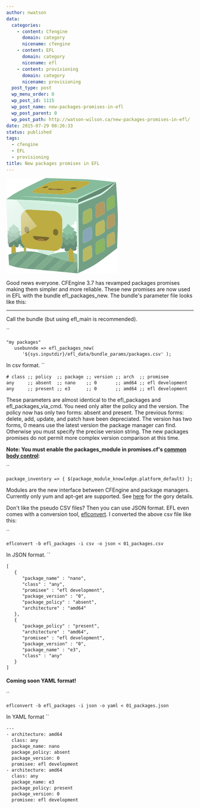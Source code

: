 ```yaml
---
author: nwatson
data:
  categories:
    - content: Cfengine
      domain: category
      nicename: cfengine
    - content: EFL
      domain: category
      nicename: efl
    - content: provisioning
      domain: category
      nicename: provisioning
  post_type: post
  wp_menu_order: 0
  wp_post_id: 1115
  wp_post_name: new-packages-promises-in-efl
  wp_post_parent: 0
  wp_post_path: http://watson-wilson.ca/new-packages-promises-in-efl/
date: 2015-07-29 08:26:33
status: published
tags:
  - cfengine
  - EFL
  - provisioning
title: New packages promises in EFL
---
```

![A package](/static/images/cubimal-package.png)

Good news everyone. CFEngine 3.7 has revamped packages promises making
them simpler and more reliable. These new promises are now used in EFL
with the bundle efl_packages_new. The bundle's parameter file looks
like this:

---

Call the bundle (but using efl_main is recommended).

``

    "my packages"
       usebunnde => efl_packages_new(
          '${sys.inputdir}/efl_data/bundle_params/packages.csv' );

In csv format. ``

    # class ;; policy  ;; package ;; version ;; arch  ;; promisee
    any     ;; absent  ;; nano    ;; 0       ;; amd64 ;; efl development
    any     ;; present ;; e3      ;; 0       ;; amd64 ;; efl development

These parameters are almost identical to the efl_packages and
efl_packages_via_cmd. You need only alter the policy and the version.
The policy now has only two forms: absent and present. The previous
forms: delete, add, update, and patch have been depreciated. The
version has two forms, 0 means use the latest version the package
manager can find. Otherwise you must specify the precise version
string. The new packages promises do not permit more complex version
comparison at this time.

**Note: You must enable the packages_module in promises.cf's [common
body control](https://github.com/cfengine/masterfiles/blob/master/promises.cf#L68)**:

``

    package_inventory => { $(package_module_knowledge.platform_default) };

Modules are the new interface between CFEngine and package managers.
Currently only yum and apt-get are supported. See [here](https://github.com/cfengine/masterfiles/blob/master/modules/packages/apt_get)
for the gory details.

Don't like the pseudo CSV files? Then you can use JSON format. EFL even
comes with a conversion tool, [eflconvert](https://github.com/evolvethinking/evolve_cfengine_freelib/blob/master/bin/eflconvert).
I converted the above csv file like this:

``

    eflconvert -b efl_packages -i csv -o json < 01_packages.csv

In JSON format. ``

    [
       {
          "package_name" : "nano",
          "class" : "any",
          "promisee" : "efl development",
          "package_version" : "0",
          "package_policy" : "absent",
          "architecture" : "amd64"
       },
       {
          "package_policy" : "present",
          "architecture" : "amd64",
          "promisee" : "efl development",
          "package_version" : "0",
          "package_name" : "e3",
          "class" : "any"
       }
    ]

#### Coming soon YAML format! ####

``

    eflconvert -b efl_packages -i json -o yaml < 01_packages.json

In YAML format ``

    ---
    - architecture: amd64
      class: any
      package_name: nano
      package_policy: absent
      package_version: 0
      promisee: efl development
    - architecture: amd64
      class: any
      package_name: e3
      package_policy: present
      package_version: 0
      promisee: efl development
